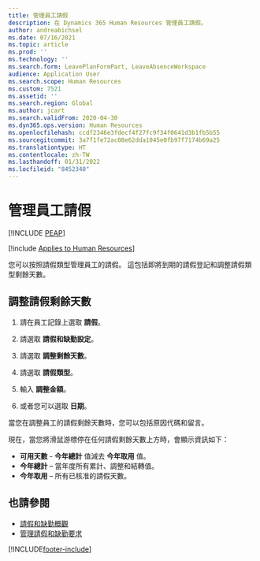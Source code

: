 ```yaml
---
title: 管理員工請假
description: 在 Dynamics 365 Human Resources 管理員工請假。
author: andreabichsel
ms.date: 07/16/2021
ms.topic: article
ms.prod: ''
ms.technology: ''
ms.search.form: LeavePlanFormPart, LeaveAbsenceWorkspace
audience: Application User
ms.search.scope: Human Resources
ms.custom: 7521
ms.assetid: ''
ms.search.region: Global
ms.author: jcart
ms.search.validFrom: 2020-04-30
ms.dyn365.ops.version: Human Resources
ms.openlocfilehash: ccdf2346e3fdecf4f27fc9f34f0641d3b1fb5b55
ms.sourcegitcommit: 3a7f1fe72ac08e62dda1045e0fb97f7174b69a25
ms.translationtype: HT
ms.contentlocale: zh-TW
ms.lasthandoff: 01/31/2022
ms.locfileid: "8452340"
---
```

# <a name="manage-employee-leave"></a>管理員工請假


[!INCLUDE [PEAP](../includes/peap-2.md)]

[!include [Applies to Human Resources](../includes/applies-to-hr.md)]

您可以按照請假類型管理員工的請假。 這包括即將到期的請假登記和調整請假類型剩餘天數。 

## <a name="adjust-leave-balances"></a>調整請假剩餘天數

1. 請在員工記錄上選取 **請假**。

2. 請選取 **請假和缺勤設定**。

3. 請選取 **調整剩餘天數**。

4. 請選取 **請假類型**。

5. 輸入 **調整金額**。 

6. 或者您可以選取 **日期**。 

當您在調整員工的請假剩餘天數時，您可以包括原因代碼和留言。 

現在，當您將滑鼠游標停在任何請假剩餘天數上方時，會顯示資訊如下：

- **可用天數** - **今年總計** 值減去 **今年取用** 值。
- **今年總計** – 當年度所有累計、調整和結轉值。
- **今年取用** – 所有已核准的請假天數。

## <a name="see-also"></a>也請參閱

- [請假和缺勤概觀](hr-leave-and-absence-overview.md)
- [管理請假和缺勤要求](hr-employee-self-service-manage-requests.md)


[!INCLUDE[footer-include](../includes/footer-banner.md)]

